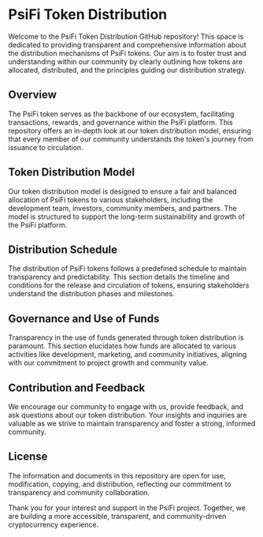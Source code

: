 # PsiFi Token Distribution

Welcome to the PsiFi Token Distribution GitHub repository! This space is dedicated to providing transparent and comprehensive information about the distribution mechanisms of PsiFi tokens. Our aim is to foster trust and understanding within our community by clearly outlining how tokens are allocated, distributed, and the principles guiding our distribution strategy.

## Overview

The PsiFi token serves as the backbone of our ecosystem, facilitating transactions, rewards, and governance within the PsiFi platform. This repository offers an in-depth look at our token distribution model, ensuring that every member of our community understands the token's journey from issuance to circulation.

## Token Distribution Model

Our token distribution model is designed to ensure a fair and balanced allocation of PsiFi tokens to various stakeholders, including the development team, investors, community members, and partners. The model is structured to support the long-term sustainability and growth of the PsiFi platform.

## Distribution Schedule

The distribution of PsiFi tokens follows a predefined schedule to maintain transparency and predictability. This section details the timeline and conditions for the release and circulation of tokens, ensuring stakeholders understand the distribution phases and milestones.

## Governance and Use of Funds

Transparency in the use of funds generated through token distribution is paramount. This section elucidates how funds are allocated to various activities like development, marketing, and community initiatives, aligning with our commitment to project growth and community value.

## Contribution and Feedback

We encourage our community to engage with us, provide feedback, and ask questions about our token distribution. Your insights and inquiries are valuable as we strive to maintain transparency and foster a strong, informed community.

## License

The information and documents in this repository are open for use, modification, copying, and distribution, reflecting our commitment to transparency and community collaboration.

Thank you for your interest and support in the PsiFi project. Together, we are building a more accessible, transparent, and community-driven cryptocurrency experience.

